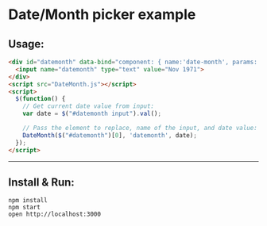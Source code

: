 # Date/Month picker example


## Usage:
```html
<div id="datemonth" data-bind="component: { name:'date-month', params: { name: name, date: date }}">
  <input name="datemonth" type="text" value="Nov 1971">
</div>
<script src="DateMonth.js"></script>
<script>
  $(function() {
    // Get current date value from input:
    var date = $("#datemonth input").val();

    // Pass the element to replace, name of the input, and date value:
    DateMonth($("#datemonth")[0], 'datemonth', date);
  });
</script>
```
----

## Install & Run:

    npm install
    npm start
    open http://localhost:3000
